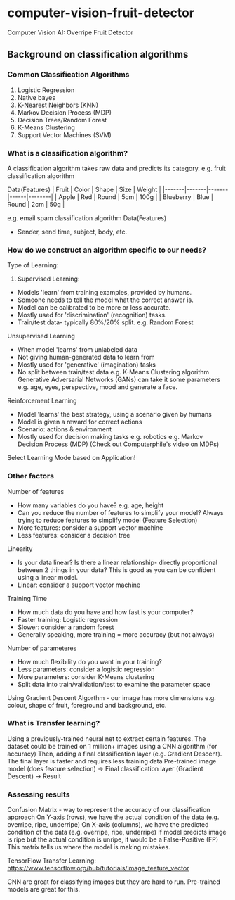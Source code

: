 # computer-vision-fruit-detector
 Computer Vision AI: Overripe Fruit Detector

## Background on classification algorithms
### Common Classification Algorithms
1. Logistic Regression
2. Native bayes
3. K-Nearest Neighbors (KNN)
4. Markov Decision Process (MDP)
5. Decision Trees/Random Forest
6. K-Means Clustering
7. Support Vector Machines (SVM)

### What is a classification algorithm?
A classification algorithm takes raw data and predicts its category.
e.g. fruit classification algorithm

Data(Features)
| Fruit | Color | Shape | Size | Weight |
|-------|-------|-------|------|--------|
| Apple | Red   | Round | 5cm  | 100g   |
| Blueberry | Blue   | Round | 2cm  | 50g   |

e.g. email spam classification algorithm
Data(Features)
- Sender, send time, subject, body, etc.

### How do we construct an algorithm specific to our needs?
Type of Learning:
1. Supervised Learning:
- Models 'learn' from training examples, provided by humans.
- Someone needs to tell the model what the correct answer is.
- Model can be calibrated to be more or less accurate.
- Mostly used for 'discrimination' (recognition) tasks.
- Train/test data- typically 80%/20% split.
e.g. Random Forest

Unsupervised Learning
- When model 'learns' from unlabeled data
- Not giving human-generated data to learn from
- Mostly used for 'generative' (imagination) tasks
- No split between train/test data
e.g. K-Means Clustering algorithm
Generative Adversarial Networks (GANs) can take it some parameters e.g. age, eyes, perspective, mood and generate a face.

Reinforcement Learning
- Model 'learns' the best strategy, using a scenario given by humans
- Model is given a reward for correct actions
- Scenario: actions & environment
- Mostly used for decision making tasks e.g. robotics
e.g. Markov Decision Process (MDP)
(Check out Computerphile's video on MDPs)

Select Learning Mode based on Application!

### Other factors
Number of features
- How many variables do you have? e.g. age, height
- Can you reduce the number of features to simplify your model? Always trying to reduce features to simplify model (Feature Selection)
- More features: consider a support vector machine
- Less features: consider a decision tree

Linearity
- Is your data linear? Is there a linear relationship- directly proportional between 2 things in your data? This is good as you can be confident using a linear model.
- Linear: consider a support vector machine

Training Time
- How much data do you have and how fast is your computer?
- Faster training: Logistic regression
- Slower: consider a random forest
- Generally speaking, more training = more accuracy (but not always)

Number of parameteres
- How much flexibility do you want in your training?
- Less parameters: consider a logistic regression
- More parameters: consider K-Means clustering
- Split data into train/validation/test to examine the parameter space

Using Gradient Descent Algorthm - our image has more dimensions e.g. colour, shape of fruit, foreground and background, etc.

### What is Transfer learning?
Using a previously-trained neural net to extract certain features.
The dataset could be trained on 1 million+ images using a CNN algorithm (for accuracy)
Then, adding a final classification layer (e.g. Gradient Descent).
The final layer is faster and requires less training data
Pre-trained image model (does feature selection) -> Final classification layer (Gradient Descent) -> Result

### Assessing results
Confusion Matrix - way to represent the accuracy of our classification approach
On Y-axis (rows), we have the actual condition of the data (e.g. overripe, ripe, underripe)
On X-axis (columns), we have the predicted condition of the data (e.g. overripe, ripe, underripe)
If model predicts image is ripe but the actual condition is unripe, it would be a False-Positive (FP)
This matrix tells us where the model is making mistakes.

TensorFlow Transfer Learning:
https://www.tensorflow.org/hub/tutorials/image_feature_vector

CNN are great for classifying images but they are hard to run. Pre-trained models are great for this. 
